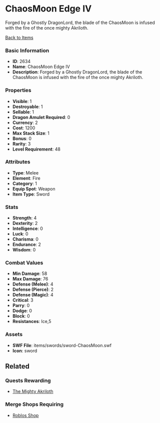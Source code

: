 # ChaosMoon Edge IV

Forged by a Ghostly DragonLord, the blade of the ChaosMoon  is infused with the fire of the once mighty Akriloth.

[Back to Items](../items.md)

### Basic Information

- **ID**: 2634
- **Name**: ChaosMoon Edge IV
- **Description**: Forged by a Ghostly DragonLord, the blade of the ChaosMoon  is infused with the fire of the once mighty Akriloth.

### Properties

- **Visible**: 1
- **Destroyable**: 1
- **Sellable**: 1
- **Dragon Amulet Required**: 0
- **Currency**: 2
- **Cost**: 1200
- **Max Stack Size**: 1
- **Bonus**: 0
- **Rarity**: 3
- **Level Requirement**: 48

### Attributes

- **Type**: Melee
- **Element**: Fire
- **Category**: 1
- **Equip Spot**: Weapon
- **Item Type**: Sword

### Stats

- **Strength**: 4
- **Dexterity**: 2
- **Intelligence**: 0
- **Luck**: 0
- **Charisma**: 0
- **Endurance**: 2
- **Wisdom**: 0

### Combat Values

- **Min Damage**: 58
- **Max Damage**: 76
- **Defense (Melee)**: 4
- **Defense (Pierce)**: 2
- **Defense (Magic)**: 4
- **Critical**: 3
- **Parry**: 0
- **Dodge**: 0
- **Block**: 0
- **Resistances**: Ice,5

### Assets

- **SWF File**: items/swords/sword-ChaosMoon.swf
- **Icon**: sword

## Related

### Quests Rewarding

- [The Mighty Akriloth](../quests/462-the-mighty-akriloth.md)

### Merge Shops Requiring

- [Roblos Shop](../merge-shops/108-roblos-shop.md)

